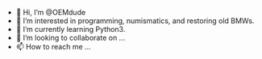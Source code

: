 - 👋 Hi, I’m @OEMdude
- 👀 I’m interested in programming, numismatics, and restoring old BMWs.
- 🌱 I’m currently learning Python3.
- 💞️ I’m looking to collaborate on ...
- 📫 How to reach me ...

<!---
OEMdude/OEMdude is a ✨ special ✨ repository because its `README.md` (this file) appears on your GitHub profile.
You can click the Preview link to take a look at your changes.
--->
